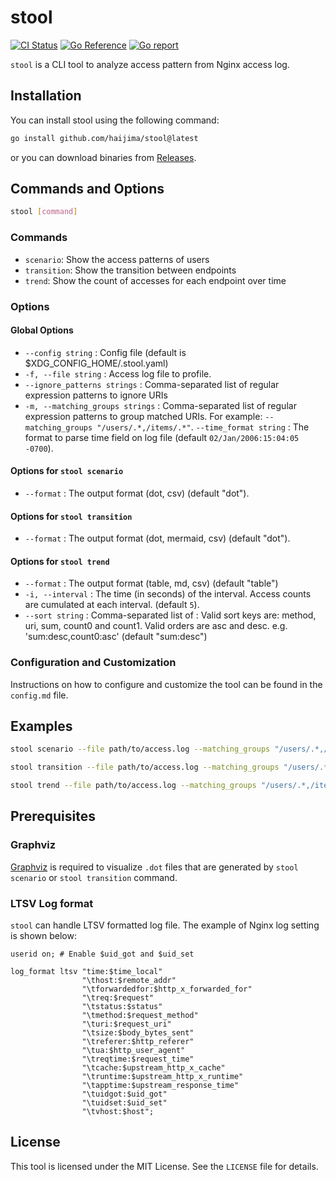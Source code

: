 # stool

[![CI Status](https://github.com/haijima/stool/workflows/CI/badge.svg?branch=main)](https://github.com/haijima/stool/actions)
[![Go Reference](https://pkg.go.dev/badge/github.com/haijima/stool.svg)](https://pkg.go.dev/github.com/haijima/stool)
[![Go report](https://goreportcard.com/badge/github.com/haijima/stool)](https://goreportcard.com/report/github.com/haijima/stool)

`stool` is a CLI tool to analyze access pattern from Nginx access log.

## Installation

You can install stool using the following command:

``` sh
go install github.com/haijima/stool@latest
```

or you can download binaries from [Releases](https://github.com/haijima/stool/releases).

## Commands and Options

``` sh
stool [command]
```

### Commands

- `scenario`: Show the access patterns of users
- `transition`: Show the transition between endpoints
- `trend`: Show the count of accesses for each endpoint over time

### Options

#### Global Options

- `--config string` : Config file (default is $XDG_CONFIG_HOME/.stool.yaml)
- `-f, --file string` : Access log file to profile.
- `--ignore_patterns strings` : Comma-separated list of regular expression patterns to ignore URIs
- `-m, --matching_groups strings` : Comma-separated list of regular expression patterns to group matched URIs. For
  example: `--matching_groups "/users/.*,/items/.*"`.
  `--time_format string` : The format to parse time field on log file (default `02/Jan/2006:15:04:05 -0700`).

#### Options for `stool scenario`

- `--format` : The output format (dot, csv) (default "dot").

#### Options for `stool transition`

- `--format` : The output format (dot, mermaid, csv) (default "dot").

#### Options for `stool trend`

- `--format` : The output format (table, md, csv) (default "table")
- `-i, --interval` : The time (in seconds) of the interval. Access counts are cumulated at each interval. (default `5`).
- `--sort string` : Comma-separated list of <sort keys>:<order> Valid sort keys are: method, uri, sum, count0 and
  count1. Valid orders are asc and desc. e.g. 'sum:desc,count0:asc'  (default "sum:desc")

### Configuration and Customization

Instructions on how to configure and customize the tool can be found in the `config.md` file.

## Examples

``` sh
stool scenario --file path/to/access.log --matching_groups "/users/.*,/items/.*" --format dot | dot -T svg -o scenario.svg && open scenario.svg

stool transition --file path/to/access.log --matching_groups "/users/.*,/items/.*" --format dot | dot -T svg -o transition.svg && open transition.svg

stool trend --file path/to/access.log --matching_groups "/users/.*,/items/.*" --interval 
```

## Prerequisites

### Graphviz

[Graphviz](https://graphviz.org/) is required to visualize `.dot` files that are generated by `stool scenario`
or `stool transition` command.

### LTSV Log format

`stool` can handle LTSV formatted log file. The example of Nginx log setting is shown below:

```nginx configuration
userid on; # Enable $uid_got and $uid_set

log_format ltsv "time:$time_local"
                "\thost:$remote_addr"
                "\tforwardedfor:$http_x_forwarded_for"
                "\treq:$request"
                "\tstatus:$status"
                "\tmethod:$request_method"
                "\turi:$request_uri"
                "\tsize:$body_bytes_sent"
                "\treferer:$http_referer"
                "\tua:$http_user_agent"
                "\treqtime:$request_time"
                "\tcache:$upstream_http_x_cache"
                "\truntime:$upstream_http_x_runtime"
                "\tapptime:$upstream_response_time"
                "\tuidgot:$uid_got"
                "\tuidset:$uid_set"
                "\tvhost:$host";
```

## License

This tool is licensed under the MIT License. See the `LICENSE` file for details.
